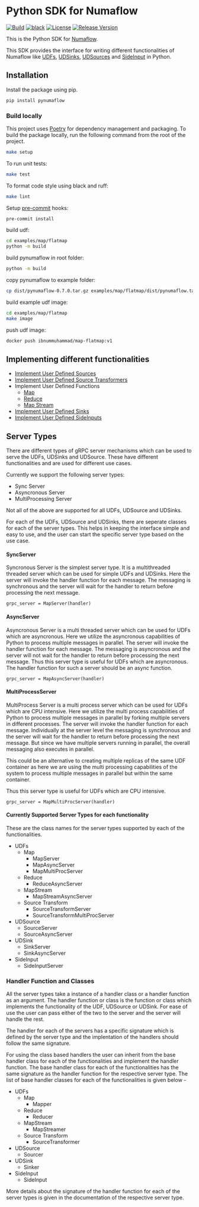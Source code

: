 # Python SDK for Numaflow

[![Build](https://github.com/numaproj/numaflow-python/actions/workflows/run-tests.yml/badge.svg)](https://github.com/numaproj/numaflow-python/actions/workflows/run-tests.yml)
[![black](https://img.shields.io/badge/code%20style-black-000000.svg)](https://github.com/ambv/black)
[![License](https://img.shields.io/badge/License-Apache%202.0-blue.svg)](LICENSE)
[![Release Version](https://img.shields.io/github/v/release/numaproj/numaflow-python?label=pynumaflow)](https://github.com/numaproj/numaflow-python/releases/latest)

This is the Python SDK for [Numaflow](https://numaflow.numaproj.io/).

This SDK provides the interface for writing different functionalities of Numaflow like [UDFs](https://numaflow.numaproj.io/user-guide/user-defined-functions/user-defined-functions/), [UDSinks](https://numaflow.numaproj.io/user-guide/sinks/user-defined-sinks/), [UDSources](https://numaflow.numaproj.io/user-guide/sources/user-defined-sources/) and [SideInput](https://numaflow.numaproj.io/specifications/side-inputs/) in Python.

## Installation

Install the package using pip.
```bash
pip install pynumaflow
```

### Build locally

This project uses [Poetry](https://python-poetry.org/) for dependency management and packaging.
To build the package locally, run the following command from the root of the project.

```bash
make setup
````

To run unit tests:
```bash
make test
```

To format code style using black and ruff:
```bash
make lint
```

Setup [pre-commit](https://pre-commit.com/) hooks:
```bash
pre-commit install
```

build udf:
```bash
cd examples/map/flatmap
python -m build
```

build pynumaflow in root folder:
```bash
python -m build
```

copy pynumaflow to example folder:
```bash
cp dist/pynumaflow-0.7.0.tar.gz examples/map/flatmap/dist/pynumaflow.tar.gz
```

build example udf image:
```bash
cd examples/map/flatmap
make image
```

push udf image:
```bash
docker push ibnummuhammad/map-flatmap:v1
```

## Implementing different functionalities
- [Implement User Defined Sources](https://github.com/numaproj/numaflow-python/tree/main/examples/source)
- [Implement User Defined Source Transformers](https://github.com/numaproj/numaflow-python/tree/main/examples/sourcetransform)
- Implement User Defined Functions
    - [Map](https://github.com/numaproj/numaflow-python/tree/main/examples/map)
    - [Reduce](https://github.com/numaproj/numaflow-python/tree/main/examples/reduce)
    - [Map Stream](https://github.com/numaproj/numaflow-python/tree/main/examples/mapstream)
- [Implement User Defined Sinks](https://github.com/numaproj/numaflow-python/tree/main/examples/sink)
- [Implement User Defined SideInputs](https://github.com/numaproj/numaflow-python/tree/main/examples/sideinput)

## Server Types

There are different types of gRPC server mechanisms which can be used to serve the UDFs, UDSinks and UDSource.
These have different functionalities and are used for different use cases.

Currently we support the following server types:
- Sync Server
- Asyncronous Server
- MultiProcessing Server

Not all of the above are supported for all UDFs, UDSource and UDSinks.

For each of the UDFs, UDSource and UDSinks, there are seperate classes for each of the server types.
This helps in keeping the interface simple and easy to use, and the user can start the specific server type based
on the use case.


#### SyncServer

Syncronous Server is the simplest server type. It is a multithreaded threaded server which can be used for simple UDFs and UDSinks.
Here the server will invoke the handler function for each message. The messaging is synchronous and the server will wait
for the handler to return before processing the next message.

```
grpc_server = MapServer(handler)
```

#### AsyncServer

Asyncronous Server is a multi threaded server which can be used for UDFs which are asyncronous. Here we utilize the asyncronous capabilities of Python to process multiple messages in parallel. The server will invoke the handler function for each message. The messaging is asyncronous and the server will not wait for the handler to return before processing the next message. Thus this server type is useful for UDFs which are asyncronous.
The handler function for such a server should be an async function.

```
grpc_server = MapAsyncServer(handler)
```

#### MultiProcessServer

MultiProcess Server is a multi process server which can be used for UDFs which are CPU intensive. Here we utilize the multi process capabilities of Python to process multiple messages in parallel by forking multiple servers in different processes. 
The server will invoke the handler function for each message. Individually at the server level the messaging is synchronous and the server will wait for the handler to return before processing the next message. But since we have multiple servers running in parallel, the overall messaging also executes in parallel.

This could be an alternative to creating multiple replicas of the same UDF container as here we are using the multi processing capabilities of the system to process multiple messages in parallel but within the same container.

Thus this server type is useful for UDFs which are CPU intensive.
```
grpc_server = MapMultiProcServer(handler)
```

#### Currently Supported Server Types for each functionality

These are the class names for the server types supported by each of the functionalities.

- UDFs
    - Map
        - MapServer
        - MapAsyncServer
        - MapMultiProcServer
    - Reduce
        - ReduceAsyncServer
    - MapStream
        - MapStreamAsyncServer
    - Source Transform
        - SourceTransformServer
        - SourceTransformMultiProcServer
- UDSource
    - SourceServer
    - SourceAsyncServer
- UDSink
    - SinkServer
    - SinkAsyncServer
- SideInput
    - SideInputServer




### Handler Function and Classes

All the server types take a instance of a handler class or a handler function as an argument.
The handler function or class is the function or class which implements the functionality of the UDF, UDSource or UDSink.
For ease of use the user can pass either of the two to the server and the server will handle the rest.

The handler for each of the servers has a specific signature which is defined by the server type and the implentation of the handlers
should follow the same signature.

For using the class based handlers the user can inherit from the base handler class for each of the functionalities and implement the handler function.
The base handler class for each of the functionalities has the same signature as the handler function for the respective server type.
The list of base handler classes for each of the functionalities is given below -
- UDFs
    - Map
        - Mapper
    - Reduce
        - Reducer
    - MapStream
        - MapStreamer
    - Source Transform
        - SourceTransformer
- UDSource
    - Sourcer
- UDSink
    - Sinker
- SideInput
    - SideInput

More details about the signature of the handler function for each of the server types is given in the 
documentation of the respective server type.
